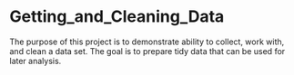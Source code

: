 # Getting_and_Cleaning_Data
The purpose of this project is to demonstrate ability to collect, work with, and clean a data set. The goal is to prepare tidy data that can be used for later analysis.
